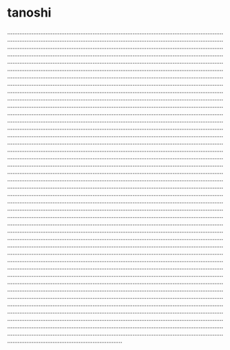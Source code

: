 # tanoshi
..........................................................................................................................................................................................................................................................................................................................................................................................................................................................................................................................................................................................................................................................................................................................................................................................................................................................................................................................................................................................................................................................................................................................................................................................................................................................................................................................................................................................................................................................................................................................................................................................................................................................................................................................................................................................................................................................................................................................................................................................................................................................................................................................................................................................................................................................................................................................................................................................................................................................................................................................................................................................................................................................................................................................................................................................................................................................................................................................................................................................................................................................................................................................................................................................................................................................................................................................................................................................................................................................................................................................................................................................................................................................................................................................................................................................................................................................................................................................................................................................................................................................................................................................................................................................................................................................................................................................................................................................................................................................................................................................................................................................................................................................................................................................................................................................................................................................................................................................................................................................................................................................................................................................................................................................................................................................................................................................................................................................................................................................................................